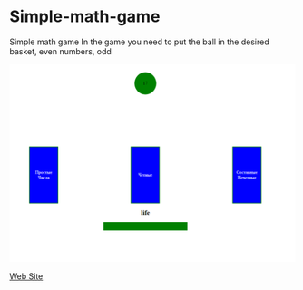 # Simple-math-game
Simple math game
In the game you need to put the ball in the desired basket, even numbers, odd
<p><img src="1.png"></p>
<p><a href="https://adeil.000webhostapp.com/joblist/Simple%20math%20game/index.html">Web Site</a></p>
